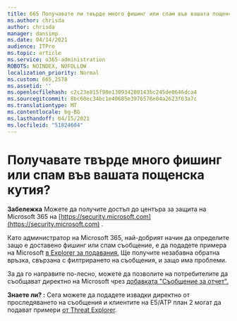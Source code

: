 ```yaml
---
title: 665 Получавате ли твърде много фишинг или спам във вашата пощенска кутия?
ms.author: chrisda
author: chrisda
manager: dansimp
ms.date: 04/14/2021
audience: ITPro
ms.topic: article
ms.service: o365-administration
ROBOTS: NOINDEX, NOFOLLOW
localization_priority: Normal
ms.custom: 665,2578
ms.assetid: ''
ms.openlocfilehash: c2c23e815f98e130934280143bc245de0646dca4
ms.sourcegitcommit: 8bc60ec34bc1e40685e3976576e04a2623f63a7c
ms.translationtype: MT
ms.contentlocale: bg-BG
ms.lasthandoff: 04/15/2021
ms.locfileid: "51824604"
---
```

# <a name="are-you-receiving-too-much-phish-or-spam-in-your-mailbox"></a>Получавате твърде много фишинг или спам във вашата пощенска кутия?

**Забележка** Можете да получите достъп до центъра за защита на Microsoft 365 на [https://security.microsoft.com](https://security.microsoft.com) .

Като администратор на Microsoft 365, най-добрият начин да определите защо е доставено фишинг или спам съобщение, е да подадете примера на Microsoft [в Explorer за подавания.](https://security.microsoft.com/reportsubmission) Ще получите незабавна обратна връзка, свързана с филтрирането на съобщения, и защо има проблеми.

За да го направите по-лесно, можете да позволите на потребителите да съобщават директно на Microsoft чрез [добавката "Съобщение за отчет".](https://appsource.microsoft.com/product/office/WA104381180?src=office&tab=Overview)

**Знаете ли? :** Сега можете да [](https://security.microsoft.com/messagetrace) подадете извадки директно от проследяването на съобщения и клиентите на E5/ATP план 2 могат да подават примери [от Threat Explorer](https://docs.microsoft.com/microsoft-365/security/office-365-security/threat-explorer).
